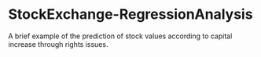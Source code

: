 # StockExchange-RegressionAnalysis
A brief example of the prediction of stock values according to capital increase through rights issues.
